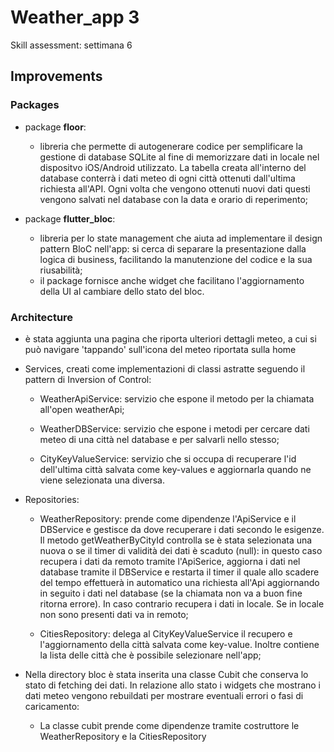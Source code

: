 # Weather_app 3

Skill assessment: settimana 6

## Improvements

### Packages

- package **floor**:
    - libreria che permette di autogenerare codice per semplificare la gestione di database SQLite
      al fine di memorizzare dati in locale nel dispositvo iOS/Android utilizzato. La tabella creata
      all'interno del database conterrà i dati meteo di ogni città ottenuti dall'ultima richiesta
      all'API. Ogni volta che vengono ottenuti nuovi dati questi vengono salvati nel database con la
      data e orario di reperimento;

- package **flutter_bloc**:
    - libreria per lo state management che aiuta ad implementare il design pattern BloC nell'app: si
      cerca di separare la presentazione dalla logica di business, facilitando la manutenzione del
      codice e la sua riusabilità;
    - il package fornisce anche widget che facilitano l'aggiornamento della UI al cambiare dello
      stato del bloc.

### Architecture

- è stata aggiunta una pagina che riporta ulteriori dettagli meteo, a cui si può navigare 'tappando'
  sull'icona del meteo riportata sulla home

- Services, creati come implementazioni di classi astratte seguendo il pattern di Inversion of
  Control:
    - WeatherApiService: servizio che espone il metodo per la chiamata all'open weatherApi;

    - WeatherDBService: servizio che espone i metodi per cercare dati meteo di una città nel
      database e per salvarli nello stesso;

    - CityKeyValueService: servizio che si occupa di recuperare l'id dell'ultima città salvata come
      key-values e aggiornarla quando ne viene selezionata una diversa.

- Repositories:
    - WeatherRepository: prende come dipendenze l'ApiService e il DBService e gestisce da dove
      recuperare i dati secondo le esigenze. Il metodo getWeatherByCityId controlla se è stata
      selezionata una nuova o se il timer di validità dei dati è scaduto (null): in questo caso
      recupera i dati da remoto tramite l'ApiSerice, aggiorna i dati nel database tramite il
      DBService e restarta il timer il quale allo scadere del tempo effettuerà in automatico una
      richiesta all'Api aggiornando in seguito i dati nel database (se la chiamata non va a buon
      fine ritorna errore). In caso contrario recupera i dati in locale. Se in locale non sono
      presenti dati va in remoto;

    - CitiesRepository: delega al CityKeyValueService il recupero e l'aggiornamento della città
      salvata come key-value. Inoltre contiene la lista delle città che è possibile selezionare
      nell'app;

- Nella directory bloc è stata inserita una classe Cubit che conserva lo stato di fetching dei dati.
  In relazione allo stato i widgets che mostrano i dati meteo vengono rebuildati per mostrare
  eventuali errori o fasi di caricamento:
    - La classe cubit prende come dipendenze tramite costruttore le WeatherRepository e la
      CitiesRepository

